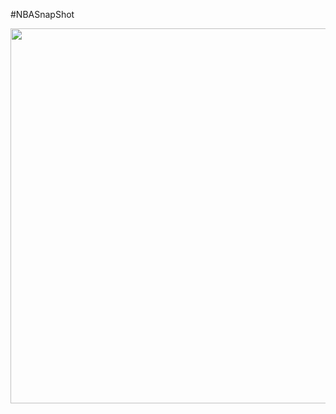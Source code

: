 #NBASnapShot

 <img src="https://github.com/user-attachments/assets/d37ed4c7-8587-4743-ac9a-6e31747a6984" width=600>
